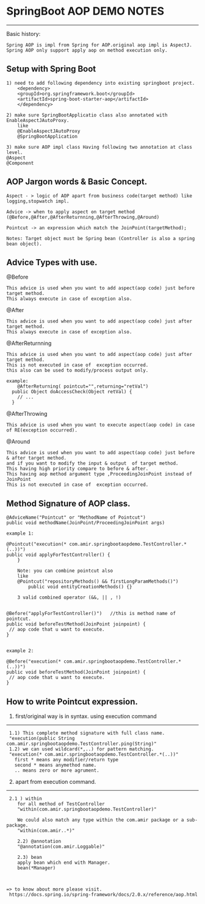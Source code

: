 # SpringBoot AOP DEMO NOTES
-------------------------------------
Basic history:

	Spring AOP is impl from Spring for AOP.original aop impl is AspectJ.
	Spring AOP only support apply aop on method execution only.

Setup with Spring Boot
-------------------------
	1) need to add following dependency into existing springboot project.
		<dependency>
	    <groupId>org.springframework.boot</groupId>
		<artifactId>spring-boot-starter-aop</artifactId>
		</dependency>

	2) make sure SpringBootApplicatio class also annotated with EnableAspectJAutoProxy.
		like 
		@EnableAspectJAutoProxy
		@SpringBootApplication
			
	3) make sure AOP impl class Having following two annotation at class level.
	@Aspect
	@Component
			


AOP Jargon words & Basic Concept.
----------------------------------
	Aspect - > logic of AOP apart from business code(target method) like logging,stopwatch impl.
	
	Advice -> when to apply aspect on target method  
	(@Before,@After,@AfterReturnning,@AfterThrowing,@Around)
	
	Pointcut -> an expression which match the JoinPoint(targetMethod);
	
	Notes: Target object must be Spring bean (Controller is also a spring bean object).
	
	
	
Advice Types with use.
------------------------------
	
@Before

	This advice is used when you want to add aspect(aop code) just before target method.
	This always execute in case of exception also.

@After

	This advice is used when you want to add aspect(aop code) just after target method.
	This always execute in case of exception also.

@AfterReturnning

	This advice is used when you want to add aspect(aop code) just after target method.
	This is not executed in case of  exception occurred.
	this also can be used to modify/process output only.
	
	example:
		@AfterReturning( pointcut="",returning="retVal")
	  public Object doAccessCheck(Object retVal) {
	    // ...
	  }


@AfterThrowing

	This advice is used when you want to execute aspect(aop code) in case of RE(exception occurred).

@Around

	This advice is used when you want to add aspect(aop code) just before & after target method.
	and if you want to modify the input & output  of target method.
	This having high priority compare to before & after.
	This having aop method argument type ,ProceedingJoinPoint instead of JoinPoint
	This is not executed in case of  exception occurred.





Method Signature of AOP class.
------------------------------------

	@AdviceName("Pointcut" or "MethodName of Pointcut")
	public void methodName(JoinPoint/ProceedingJoinPoint args)
	 
	example 1:
	
	@Pointcut("execution(* com.amir.springbootaopdemo.TestController.*(..))")
	public void applyForTestController() {		
		}
		
		Note: you can combine pointcut also
		like
		@Pointcut("repositoryMethods() && firstLongParamMethods()")
			public void entityCreationMethods() {}
		
		3 valid combined operator (&&, || , !)
		
		
	@Before("applyForTestController()")   //this is method name of pointcut.
	public void beforeTestMethod(JoinPoint joinpoint) {
     // aop code that u want to execute. 
   	}
	
	
	example 2:
	
	@Before("execution(* com.amir.springbootaopdemo.TestController.*(..))") 
	public void beforeTestMethod(JoinPoint joinpoint) {
     // aop code that u want to execute. 
   	}
   	
   	
   	
How to write Pointcut expression.
----------------------------------------
 
1) first/original way is in syntax. using execution command
-------------------------------
	 1.1) This complete method signature with full class name.
	 "execution(public String com.amir.springbootaopdemo.TestController.ping(String)"
	 1.2) we can used wildcard(*,..) for pattern matching.
	 "execution(* com.amir.springbootaopdemo.TestController.*(..))"
	   first * means any modifier/return type
	   second * means anymethod name.
	   .. means zero or more agrument.
	   
2) apart from execution command.
----------------------------------

	 2.1 ) within 	
		for all method of TestController
		"within(com.amir.springbootaopdemo.TestController)"
	
		We could also match any type within the com.amir package or a sub-package.
		"within(com.amir..*)"
		
		2.2) @annotation
		"@annotation(com.amir.Loggable)"
		
		2.3) bean 
		apply bean which end with Manager. 
		bean(*Manager)
		
 
 
	=> to know about more please visit.
	 https://docs.spring.io/spring-framework/docs/2.0.x/reference/aop.html
 
 
 
 
	


	
	
	